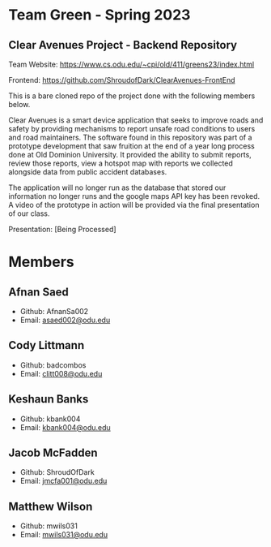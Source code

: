# Team Green - Spring 2023
## Clear Avenues Project - Backend Repository

Team Website: https://www.cs.odu.edu/~cpi/old/411/greens23/index.html

Frontend: https://github.com/ShroudofDark/ClearAvenues-FrontEnd


This is a bare cloned repo of the project done with the following members below. 

Clear Avenues is a smart device application that seeks to improve roads and safety by providing mechanisms to report unsafe road conditions to users and road maintainers. The software found in this repository was part of a prototype development that saw fruition at the end of a year long process done at Old Dominion University. It provided the ability to submit reports, review those reports, view a hotspot map with reports we collected alongside data from public accident databases. 

The application will no longer run as the database that stored our information no longer runs and the google maps API key has been revoked. A video of the prototype in action will be provided via the final presentation of our class.

Presentation: [Being Processed]

# Members
## Afnan Saed
- Github: AfnanSa002
- Email: asaed002@odu.edu

## Cody Littmann
- Github: badcombos
- Email: clitt008@odu.edu

## Keshaun Banks
- Github: kbank004
- Email: kbank004@odu.edu

## Jacob McFadden
- Github: ShroudOfDark
- Email: jmcfa001@odu.edu

## Matthew Wilson
- Github: mwils031
- Email: mwils031@odu.edu
